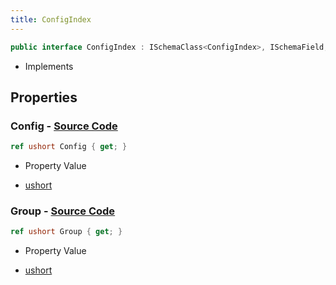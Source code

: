 ```yaml
---
title: ConfigIndex
---
```


```csharp
public interface ConfigIndex : ISchemaClass<ConfigIndex>, ISchemaField, ISchemaClass, INativeHandle
```

- Implements

## Properties

### **Config** - [Source Code](https://github.com/swiftly-solution/swiftlys2/blob/main/managed/src/SwiftlyS2.Generated/Schemas/Interfaces/ConfigIndex.cs#L18)

```csharp
ref ushort Config { get; }
```

- Property Value

- [ushort](https://learn.microsoft.com/dotnet/api/system.uint16)

### **Group** - [Source Code](https://github.com/swiftly-solution/swiftlys2/blob/main/managed/src/SwiftlyS2.Generated/Schemas/Interfaces/ConfigIndex.cs#L16)

```csharp
ref ushort Group { get; }
```

- Property Value

- [ushort](https://learn.microsoft.com/dotnet/api/system.uint16)

